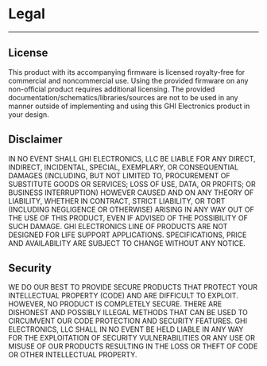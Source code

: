 # Legal
---
## License

This product with its accompanying firmware is licensed royalty-free for commercial and noncommercial use. Using the provided firmware on any non-official product requires additional licensing. The provided documentation/schematics/libraries/sources are not to be used in any manner outside of implementing and using this GHI Electronics product in your design.

## Disclaimer

IN NO EVENT SHALL GHI ELECTRONICS, LLC BE LIABLE FOR ANY DIRECT, INDIRECT, INCIDENTAL, SPECIAL, EXEMPLARY, OR CONSEQUENTIAL DAMAGES (INCLUDING, BUT NOT LIMITED TO, PROCUREMENT OF SUBSTITUTE GOODS OR SERVICES; LOSS OF USE, DATA, OR PROFITS; OR BUSINESS INTERRUPTION) HOWEVER CAUSED AND ON ANY THEORY OF LIABILITY, WHETHER IN CONTRACT, STRICT LIABILITY, OR TORT (INCLUDING NEGLIGENCE OR OTHERWISE) ARISING IN ANY WAY OUT OF THE USE OF THIS PRODUCT, EVEN IF ADVISED OF THE POSSIBILITY OF SUCH DAMAGE. GHI ELECTRONICS LINE OF PRODUCTS ARE NOT DESIGNED FOR LIFE SUPPORT APPLICATIONS. SPECIFICATIONS, PRICE AND AVAILABILITY ARE SUBJECT TO CHANGE WITHOUT ANY NOTICE.

## Security

WE DO OUR BEST TO PROVIDE SECURE PRODUCTS THAT PROTECT YOUR INTELLECTUAL PROPERTY (CODE) AND ARE DIFFICULT TO EXPLOIT. HOWEVER, NO PRODUCT IS COMPLETELY SECURE. THERE ARE DISHONEST AND POSSIBLY ILLEGAL METHODS THAT CAN BE USED TO CIRCUMVENT OUR CODE PROTECTION AND SECURITY FEATURES. GHI ELECTRONICS, LLC SHALL IN NO EVENT BE HELD LIABLE IN ANY WAY FOR THE EXPLOITATION OF SECURITY VULNERABILITIES OR ANY USE OR MISUSE OF OUR PRODUCTS RESULTING IN THE LOSS OR THEFT OF CODE OR OTHER INTELLECTUAL PROPERTY.